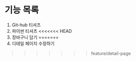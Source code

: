 # 기능 목록
1. Git-hub 티셔츠
2. 파이썬 티셔츠
<<<<<<< HEAD
3. 장바구니 담기
=======
3. 디테일 페이지 수정하기
>>>>>>> feature/detail-page
